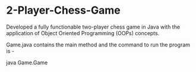 # 2-Player-Chess-Game
Developed a fully functionable two-player chess game in Java with the application of Object Oriented Programming (OOPs) concepts.

Game.java contains the main method and the command to run the program is -

java Game.Game

